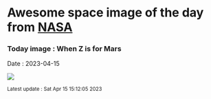 
# Awesome space image of the day from [NASA](https://api.nasa.gov/)

### Today image : When Z is for Mars
Date : 2023-04-15

![](https://apod.nasa.gov/apod/image/2304/Ma2022-3_1024.jpg)

<small>Latest update : Sat Apr 15 15:12:05 2023</small>
        